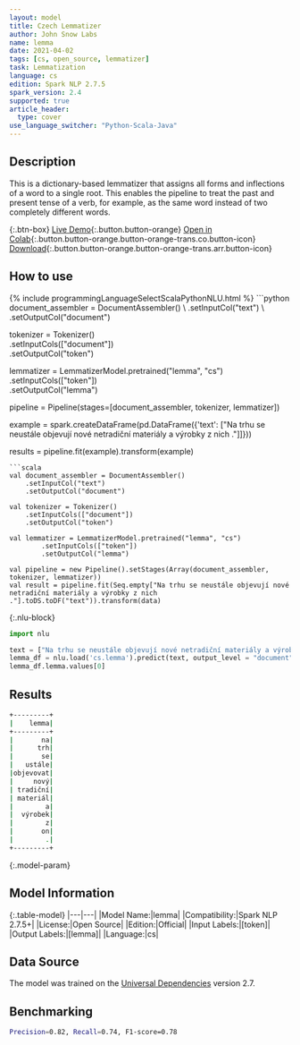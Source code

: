 ```yaml
---
layout: model
title: Czech Lemmatizer
author: John Snow Labs
name: lemma
date: 2021-04-02
tags: [cs, open_source, lemmatizer]
task: Lemmatization
language: cs
edition: Spark NLP 2.7.5
spark_version: 2.4
supported: true
article_header:
  type: cover
use_language_switcher: "Python-Scala-Java"
---
```


## Description

This is a dictionary-based lemmatizer that assigns all forms and inflections of a word to a single root. This enables the pipeline to treat the past and present tense of a verb, for example, as the same word instead of two completely different words.

{:.btn-box}
[Live Demo](https://demo.johnsnowlabs.com/public/TEXT_PREPROCESSING/){:.button.button-orange}
[Open in Colab](https://colab.research.google.com/github/JohnSnowLabs/spark-nlp-workshop/blob/master/tutorials/streamlit_notebooks/TEXT_PREPROCESSING.ipynb){:.button.button-orange.button-orange-trans.co.button-icon}
[Download](https://s3.amazonaws.com/auxdata.johnsnowlabs.com/public/models/lemma_cs_2.7.5_2.4_1617376290726.zip){:.button.button-orange.button-orange-trans.arr.button-icon}

## How to use



<div class="tabs-box" markdown="1">
{% include programmingLanguageSelectScalaPythonNLU.html %}
```python
document_assembler = DocumentAssembler() \
    .setInputCol("text") \
    .setOutputCol("document")

tokenizer = Tokenizer()\
    .setInputCols(["document"]) \
    .setOutputCol("token")

lemmatizer = LemmatizerModel.pretrained("lemma", "cs") \
        .setInputCols(["token"]) \
        .setOutputCol("lemma")

pipeline = Pipeline(stages=[document_assembler, tokenizer, lemmatizer])

example = spark.createDataFrame(pd.DataFrame({'text': ["Na trhu se neustále objevují nové netradiční materiály a výrobky z nich ."]]}))

results = pipeline.fit(example).transform(example)
```
```scala
val document_assembler = DocumentAssembler()
    .setInputCol("text")
    .setOutputCol("document")

val tokenizer = Tokenizer()
    .setInputCols(["document"])
    .setOutputCol("token")

val lemmatizer = LemmatizerModel.pretrained("lemma", "cs")
        .setInputCols(["token"])
        .setOutputCol("lemma")

val pipeline = new Pipeline().setStages(Array(document_assembler, tokenizer, lemmatizer))
val result = pipeline.fit(Seq.empty["Na trhu se neustále objevují nové netradiční materiály a výrobky z nich ."].toDS.toDF("text")).transform(data)
```

{:.nlu-block}
```python
import nlu

text = ["Na trhu se neustále objevují nové netradiční materiály a výrobky z nich ."]
lemma_df = nlu.load('cs.lemma').predict(text, output_level = "document")
lemma_df.lemma.values[0]
```
</div>

## Results

```bash
+---------+
|    lemma|
+---------+
|       na|
|      trh|
|       se|
|   ustále|
|objevovat|
|     nový|
| tradiční|
| materiál|
|        a|
|  výrobek|
|        z|
|       on|
|        .|
+---------+
```

{:.model-param}
## Model Information

{:.table-model}
|---|---|
|Model Name:|lemma|
|Compatibility:|Spark NLP 2.7.5+|
|License:|Open Source|
|Edition:|Official|
|Input Labels:|[token]|
|Output Labels:|[lemma]|
|Language:|cs|

## Data Source

The model was trained on the [Universal Dependencies](https://www.universaldependencies.org) version 2.7.

## Benchmarking

```bash
Precision=0.82, Recall=0.74, F1-score=0.78
```
